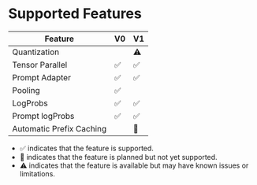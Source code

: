 # Supported Features

| Feature                       | V0 | V1 |
|-------------------------------|----|----|
| Quantization                  |    |⚠️  |
| Tensor Parallel               |✅︎  |✅︎  |
| Prompt Adapter                |✅︎  |✅︎  |
| Pooling                       |✅︎  |    |
| LogProbs                      |✅︎  |✅︎  |
| Prompt logProbs               |✅︎  |✅︎  |
| Automatic Prefix Caching      |    |🚧  |

- ✅︎ indicates that the feature is supported.
- 🚧 indicates that the feature is planned but not yet supported.
- ⚠️ indicates that the feature is available but may have known issues or limitations.
